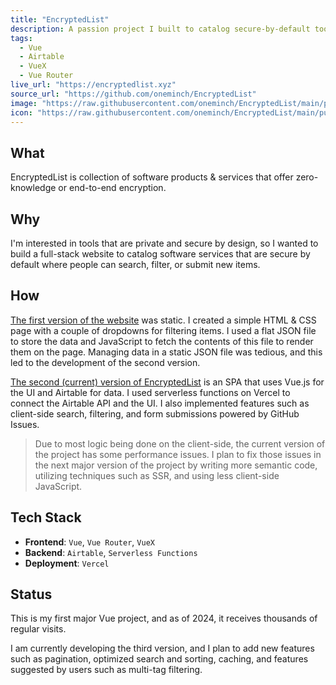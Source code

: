 ```yaml
---
title: "EncryptedList"
description: A passion project I built to catalog secure-by-default tools
tags:
  - Vue
  - Airtable
  - VueX
  - Vue Router
live_url: "https://encryptedlist.xyz"
source_url: "https://github.com/oneminch/EncryptedList"
image: "https://raw.githubusercontent.com/oneminch/EncryptedList/main/public/screenshot.png"
icon: "https://raw.githubusercontent.com/oneminch/EncryptedList/main/public/logo.svg"
---
```


## What

EncryptedList is collection of software products & services that offer zero-knowledge or end-to-end encryption.

## Why

I'm interested in tools that are private and secure by design, so I wanted to build a full-stack website to catalog software services that are secure by default where people can search, filter, or submit new items.

## How

[The first version of the website](https://oneminch.github.io/EncryptedList-v1/) was static. I created a simple HTML & CSS page with a couple of dropdowns for filtering items. I used a flat JSON file to store the data and JavaScript to fetch the contents of this file to render them on the page. Managing data in a static JSON file was tedious, and this led to the development of the second version.

[The second (current) version of EncryptedList](https://encryptedlist.xyz/) is an SPA that uses Vue.js for the UI and Airtable for data. I used serverless functions on Vercel to connect the Airtable API and the UI. I also implemented features such as client-side search, filtering, and form submissions powered by GitHub Issues.

> Due to most logic being done on the client-side, the current version of the project has some performance issues. I plan to fix those issues in the next major version of the project by writing more semantic code, utilizing techniques such as SSR, and using less client-side JavaScript.

## Tech Stack

- **Frontend**: `Vue`, `Vue Router`, `VueX`
- **Backend**: `Airtable`, `Serverless Functions`
- **Deployment**: `Vercel`

## Status

This is my first major Vue project, and as of 2024, it receives thousands of regular visits.

I am currently developing the third version, and I plan to add new features such as pagination, optimized search and sorting, caching, and features suggested by users such as multi-tag filtering.
